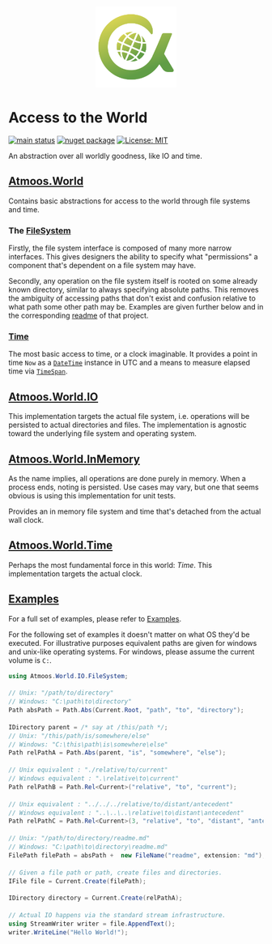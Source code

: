 <!-- markdownlint-disable MD033 MD041 -->
<div align="center">
 <img src="./assets/images/atmoos.world.svg" height="160" alt="Logo">
</div>
<!-- markdownlint-enable MD033 MD041 -->

# Access to the World

[![main status](https://github.com/atmoos/World/actions/workflows/dotnet.yml/badge.svg)](https://github.com/atmoos/World/actions/workflows/dotnet.yml)
[![nuget package](https://img.shields.io/nuget/v/Atmoos.World.svg?logo=nuget)](https://www.nuget.org/packages/Atmoos.World)
[![License: MIT](https://img.shields.io/badge/License-MIT-yellow.svg)](https://github.com/atmoos/World/blob/main/LICENSE)

An abstraction over all worldly goodness, like IO and time.

## [Atmoos.World](./source/Atmoos.World)

Contains basic abstractions for access to the world through file systems and time.

### The [FileSystem](./source/Atmoos.World/IFileSystem.cs)

Firstly, the file system interface is composed of many more narrow interfaces. This gives designers the ability to specify what "permissions" a component that's dependent on a file system may have.

Secondly, any operation on the file system itself is rooted on some already known directory, similar to always specifying absolute paths. This removes the ambiguity of accessing paths that don't exist and confusion relative to what path some other path may be. Examples are given further below and in the corresponding [readme](./source/Atmoos.World/readme.md) of that project.

### [Time](./source/Atmoos.World/ITime.cs)

The most basic access to time, or a clock imaginable. It provides a point in time `Now` as a [`DateTime`](https://learn.microsoft.com/en-gb/dotnet/api/system.datetime) instance in UTC and a means to measure elapsed time via [`TimeSpan`](https://learn.microsoft.com/en-gb/dotnet/api/system.timespan).

## [Atmoos.World.IO](./source/Atmoos.World.IO)

This implementation targets the actual file system, i.e. operations will be persisted to actual directories and files. The implementation is agnostic toward the underlying file system and operating system.

## [Atmoos.World.InMemory](./source/Atmoos.World.InMemory)

As the name implies, all operations are done purely in memory. When a process ends, noting is persisted. Use cases may vary, but one that seems obvious is using this implementation for unit tests.

Provides an in memory file system and time that's detached from the actual wall clock.

## [Atmoos.World.Time](./source/Atmoos.World.Time)

Perhaps the most fundamental force in this world: *Time*. This implementation targets the actual clock.

## [Examples](./source/Atmoos.World.Test/Examples.cs)

For a full set of examples, please refer to [Examples](./source/Atmoos.World.Test/Examples.cs).

For the following set of examples it doesn't matter on what OS they'd be executed. For illustrative purposes equivalent paths are given for windows and unix-like operating systems. For windows, please assume the current volume is `C:`.

```csharp
using Atmoos.World.IO.FileSystem;

// Unix: "/path/to/directory"
// Windows: "C:\path\to\directory"
Path absPath = Path.Abs(Current.Root, "path", "to", "directory");

IDirectory parent = /* say at /this/path */;
// Unix: "/this/path/is/somewhere/else"
// Windows: "C:\this\path\is\somewhere\else"
Path relPathA = Path.Abs(parent, "is", "somewhere", "else");

// Unix equivalent : "./relative/to/current"
// Windows equivalent : ".\relative\to\current"
Path relPathB = Path.Rel<Current>("relative", "to", "current");

// Unix equivalent : "../../../relative/to/distant/antecedent"
// Windows equivalent : "..\..\..\relative\to\distant\antecedent"
Path relPathC = Path.Rel<Current>(3, "relative", "to", "distant", "antecedent");

// Unix: "/path/to/directory/readme.md"
// Windows: "C:\path\to\directory\readme.md"
FilePath filePath = absPath +  new FileName("readme", extension: "md");

// Given a file path or path, create files and directories.
IFile file = Current.Create(filePath);

IDirectory directory = Current.Create(relPathA);

// Actual IO happens via the standard stream infrastructure.
using StreamWriter writer = file.AppendText();
writer.WriteLine("Hello World!");
```

